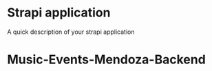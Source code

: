 # Strapi application

A quick description of your strapi application
# Music-Events-Mendoza-Backend
